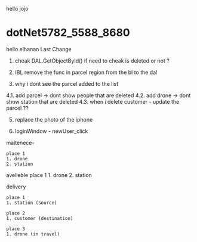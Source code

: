 hello jojo  
# dotNet5782_5588_8680
hello elhanan
Last Change

1. cheak DAL.GetObjectById() if need to cheak is deleted or not ?

2. IBL remove the func in parcel region from the bl to the dal

3. why i dont see the parcel added to the list

4.1. add parcel -> dont show people that are deleted
4.2. add drone	-> dont show station that are deleted
4.3. when i delete customer - update the parcel ??

5. replace the photo of the iphone

6. loginWindow - newUser_click


maitenece-

    place 1
	1. drone
	2. station
	
avelieble
	place 1
	1. drone
	2. station
	
delivery

	place 1
	1. station (source)
	
	place 2
	1. customer (destination)

	place 3
	1. drone (in travel)